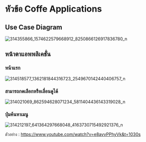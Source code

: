 # หัวข้อ Coffe Applications

## Use Case Diagram

![314355866_1574622579668912_8250866126917836780_n](https://user-images.githubusercontent.com/89631723/200160664-013949fc-20e3-4612-846b-9e8362dea021.jpg)

## หน้าตาแอพพลิเคชั่น

### หน้าแรก
![314518577_1362181844316723_2549670142440406757_n](https://user-images.githubusercontent.com/89631723/200114683-1d5c9e15-8587-4551-89b6-3d2fa4fea857.jpg)

### สามารถกดเลือกหรือเลื่อนดูได้
![314021069_862594628071234_5811404436143319028_n](https://user-images.githubusercontent.com/89631723/200114725-58ae1965-78ae-4e30-8444-e67e2c88dbae.jpg)

### ปุ่มค้นหาเมนู
![314212197_641364297668048_4163730715492921376_n](https://user-images.githubusercontent.com/89631723/200114733-6062e146-c0e2-4735-92f7-ab23b680b51d.jpg)

ตัวอย่าง : https://www.youtube.com/watch?v=e8avvPPhyVk&t=1030s
